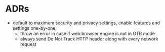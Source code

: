 # ADRs

 - default to maximum security and privacy settings, enable features and settings one-by-one
   - throw an error in case if web browser engine is not in OTR mode
   - always send Do Not Track HTTP header along with every network request

